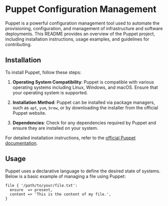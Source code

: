 # Puppet Configuration Management

Puppet is a powerful configuration management tool used to automate the provisioning, configuration, and management of infrastructure and software deployments. This README provides an overview of the Puppet project, including installation instructions, usage examples, and guidelines for contributing.

## Installation

To install Puppet, follow these steps:

1. **Operating System Compatibility**: Puppet is compatible with various operating systems including Linux, Windows, and macOS. Ensure that your operating system is supported.

2. **Installation Method**: Puppet can be installed via package managers, such as `apt`, `yum`, `brew`, or by downloading the installer from the official Puppet website.

3. **Dependencies**: Check for any dependencies required by Puppet and ensure they are installed on your system.

For detailed installation instructions, refer to the [official Puppet documentation](https://puppet.com/docs/puppet/latest/puppet_index.html).

## Usage

Puppet uses a declarative language to define the desired state of systems. Below is a basic example of managing a file using Puppet:

```puppet
file { '/path/to/your/file.txt':
  ensure  => present,
  content => 'This is the content of my file.',
}
